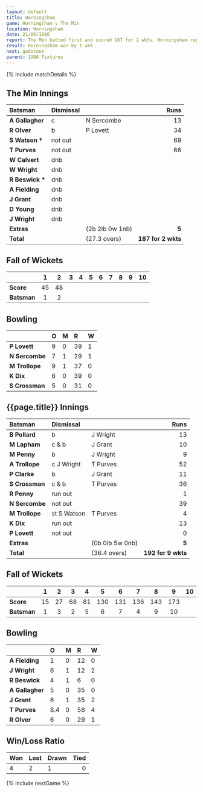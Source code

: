 ```yaml
---
layout: default
title: Horningsham
game: Horningsham v The Min
location: Horningsham
date: 21/06/1986
report: The Min batted first and scored 187 for 2 wkts. Horningsham replied with 192 for 9 wkts.
result: Horningsham won by 1 wkt
next: godstone
parent: 1986 Fixtures
---
```


{% include matchDetails %}

## The Min Innings

| Batsman | Dismissal |  | Runs |
|:---|:---|---|---:|
| **A Gallagher** | c | N Sercombe | 13 | 
| **R Olver** | b | P Lovett | 34 | 
| **S Watson &#8224;** | not out |  | 69 | 
| **T Purves** | not out |  | 66 | 
| **W Calvert** | dnb  |  |  | 
| **W Wright** | dnb | |  | 
| **R Beswick &#42;** | dnb |  |  | 
| **A Fielding** | dnb | |  | 
| **J Grant** | dnb |  |  | 
| **D Young** | dnb | |  | 
| **J Wright** | dnb | |  | 
| **Extras** | | (2b 2lb 0w 1nb) | **5** | 
| **Total** | | (27.3 overs) | **187 for 2 wkts** | 

## Fall of Wickets

| | 1 | 2 | 3 | 4 | 5 | 6 | 7 | 8 | 9 | 10 |
|---|:---:|:---:|:---:|:---:|:---:|:---:|:---:|:---:|:---:|:---:|
| **Score** | 45 | 48 |  |  |  |  |  |  | | | 
| **Batsman** | 1 | 2 |  |  |  |  |  |  |  | | 

## Bowling

| | O | M | R | W |
|---|:---|:---|:---|:---|
| **P Lovett** | 9 | 0 | 39 | 1 | 
| **N Sercombe** | 7 | 1 | 29 | 1 | 
| **M Trollope** | 9 | 1 | 37 | 0 | 
| **K Dix** | 6 | 0 | 39 | 0 | 
| **S Crossman** | 5 | 0 | 31 | 0 |

## {{page.title}} Innings

| Batsman | Dismissal |  | Runs |
|:---|:---|---|---:|
| **B Pollard** | b | J Wright | 13 | 
| **M Lapham** | c & b | J Grant | 10 | 
| **M Penny** | b | J Wright | 9 | 
| **A Trollope** | c J Wright | T Purves | 52 | 
| **P Clarke** | b | J Grant | 11 | 
| **S Crossman** | c & b | T Purves | 36 | 
| **R Penny** | run out |  | 1 | 
| **N Sercombe** | not out |  | 39 | 
| **M Trollope** | st S Watson | T Purves | 4 | 
| **K Dix** | run out |  | 13 | 
| **P Lovett** | not out | | 0 | 
| **Extras** | | (0b 0lb 5w 0nb) | **5** | 
| **Total** | | (36.4 overs) | **192 for 9 wkts** | 

## Fall of Wickets

| | 1 | 2 | 3 | 4 | 5 | 6 | 7 | 8 | 9 | 10 |
|---|:---:|:---:|:---:|:---:|:---:|:---:|:---:|:---:|:---:|:---:|
| **Score** | 15 | 27 | 68 | 81 | 130 | 131 | 136 | 143 | 173 |  | 
| **Batsman** | 1 | 3 | 2 | 5 | 6 | 7 | 4 | 9 | 10 |  | 

## Bowling

| | O | M | R | W |
|---|:---|:---|:---|:---|
| **A Fielding** | 1 | 0 | 12 | 0 | 
| **J Wright** | 6 | 1 | 12 | 2 | 
| **R Beswick** | 4 | 1 | 6 | 0 | 
| **A Gallagher** | 5 | 0 | 35 | 0 | 
| **J Grant** | 6 | 1 | 35 | 2 |
| **T Purves** | 8.4 | 0 | 58 | 4 | 
| **R Olver** | 6 | 0 | 29 | 1 | 

## Win/Loss Ratio

| Won | Lost | Drawn | Tied |
|:---|:---|:---|---:|
| 4 | 2 | 1 | 0 |

{% include nextGame %}